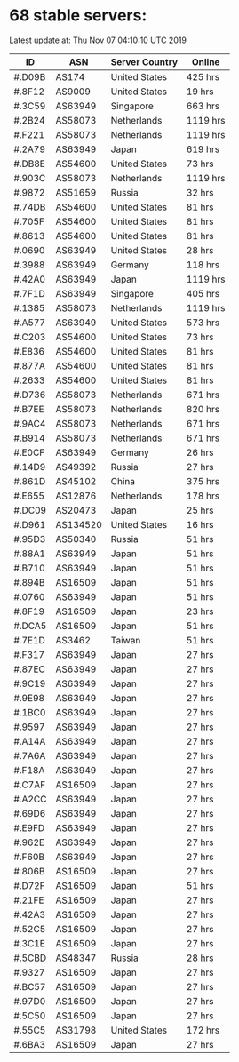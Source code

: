 # 68 stable servers:

Latest update at: Thu Nov 07 04:10:10 UTC 2019

| ID | ASN | Server Country | Online |
| -- | --- | -------------- | ------ |
| #.D09B | AS174 | United States | 425 hrs |
| #.8F12 | AS9009 | United States | 19 hrs |
| #.3C59 | AS63949 | Singapore | 663 hrs |
| #.2B24 | AS58073 | Netherlands | 1119 hrs |
| #.F221 | AS58073 | Netherlands | 1119 hrs |
| #.2A79 | AS63949 | Japan | 619 hrs |
| #.DB8E | AS54600 | United States | 73 hrs |
| #.903C | AS58073 | Netherlands | 1119 hrs |
| #.9872 | AS51659 | Russia | 32 hrs |
| #.74DB | AS54600 | United States | 81 hrs |
| #.705F | AS54600 | United States | 81 hrs |
| #.8613 | AS54600 | United States | 81 hrs |
| #.0690 | AS63949 | United States | 28 hrs |
| #.3988 | AS63949 | Germany | 118 hrs |
| #.42A0 | AS63949 | Japan | 1119 hrs |
| #.7F1D | AS63949 | Singapore | 405 hrs |
| #.1385 | AS58073 | Netherlands | 1119 hrs |
| #.A577 | AS63949 | United States | 573 hrs |
| #.C203 | AS54600 | United States | 73 hrs |
| #.E836 | AS54600 | United States | 81 hrs |
| #.877A | AS54600 | United States | 81 hrs |
| #.2633 | AS54600 | United States | 81 hrs |
| #.D736 | AS58073 | Netherlands | 671 hrs |
| #.B7EE | AS58073 | Netherlands | 820 hrs |
| #.9AC4 | AS58073 | Netherlands | 671 hrs |
| #.B914 | AS58073 | Netherlands | 671 hrs |
| #.E0CF | AS63949 | Germany | 26 hrs |
| #.14D9 | AS49392 | Russia | 27 hrs |
| #.861D | AS45102 | China | 375 hrs |
| #.E655 | AS12876 | Netherlands | 178 hrs |
| #.DC09 | AS20473 | Japan | 25 hrs |
| #.D961 | AS134520 | United States | 16 hrs |
| #.95D3 | AS50340 | Russia | 51 hrs |
| #.88A1 | AS63949 | Japan | 51 hrs |
| #.B710 | AS63949 | Japan | 51 hrs |
| #.894B | AS16509 | Japan | 51 hrs |
| #.0760 | AS63949 | Japan | 51 hrs |
| #.8F19 | AS16509 | Japan | 23 hrs |
| #.DCA5 | AS16509 | Japan | 51 hrs |
| #.7E1D | AS3462 | Taiwan | 51 hrs |
| #.F317 | AS63949 | Japan | 27 hrs |
| #.87EC | AS63949 | Japan | 27 hrs |
| #.9C19 | AS63949 | Japan | 27 hrs |
| #.9E98 | AS63949 | Japan | 27 hrs |
| #.1BC0 | AS63949 | Japan | 27 hrs |
| #.9597 | AS63949 | Japan | 27 hrs |
| #.A14A | AS63949 | Japan | 27 hrs |
| #.7A6A | AS63949 | Japan | 27 hrs |
| #.F18A | AS63949 | Japan | 27 hrs |
| #.C7AF | AS16509 | Japan | 27 hrs |
| #.A2CC | AS63949 | Japan | 27 hrs |
| #.69D6 | AS63949 | Japan | 27 hrs |
| #.E9FD | AS63949 | Japan | 27 hrs |
| #.962E | AS63949 | Japan | 27 hrs |
| #.F60B | AS63949 | Japan | 27 hrs |
| #.806B | AS16509 | Japan | 27 hrs |
| #.D72F | AS16509 | Japan | 51 hrs |
| #.21FE | AS16509 | Japan | 27 hrs |
| #.42A3 | AS16509 | Japan | 27 hrs |
| #.52C5 | AS16509 | Japan | 27 hrs |
| #.3C1E | AS16509 | Japan | 27 hrs |
| #.5CBD | AS48347 | Russia | 28 hrs |
| #.9327 | AS16509 | Japan | 27 hrs |
| #.BC57 | AS16509 | Japan | 27 hrs |
| #.97D0 | AS16509 | Japan | 27 hrs |
| #.5C50 | AS16509 | Japan | 27 hrs |
| #.55C5 | AS31798 | United States | 172 hrs |
| #.6BA3 | AS16509 | Japan | 27 hrs |

